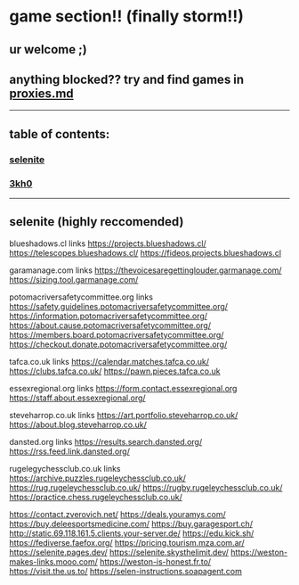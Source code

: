 # game section!! (finally storm!!)

## ur welcome ;)

## anything blocked?? try and find games in [proxies.md](github.com/storm-tv/stormhub/proxies.md)

---

## table of contents:

### [selenite]()

### [3kh0]()

---


## selenite (highly reccomended)

blueshadows.cl links
https://projects.blueshadows.cl/
https://telescopes.blueshadows.cl/
https://fideos.projects.blueshadows.cl

garamanage.com links
https://thevoicesaregettinglouder.garmanage.com/
https://sizing.tool.garmanage.com/

potomacriversafetycommittee.org links
https://safety.guidelines.potomacriversafetycommittee.org/
https://information.potomacriversafetycommittee.org/
https://about.cause.potomacriversafetycommittee.org/
https://members.board.potomacriversafetycommittee.org/
https://checkout.donate.potomacriversafetycommittee.org/

 tafca.co.uk links
 https://calendar.matches.tafca.co.uk/
 https://clubs.tafca.co.uk/
 https://pawn.pieces.tafca.co.uk

  

essexregional.org links
https://form.contact.essexregional.org
https://staff.about.essexregional.org/

steveharrop.co.uk links
https://art.portfolio.steveharrop.co.uk/
https://about.blog.steveharrop.co.uk/

dansted.org links
https://results.search.dansted.org/
https://rss.feed.link.dansted.org/

rugelegychessclub.co.uk links
 https://archive.puzzles.rugeleychessclub.co.uk/
 https://rug.rugeleychessclub.co.uk/
 https://rugby.rugeleychessclub.co.uk/
 https://practice.chess.rugeleychessclub.co.uk/


https://contact.zverovich.net/
https://deals.youramys.com/
https://buy.deleesportsmedicine.com/
https://buy.garagesport.ch/
http://static.69.118.161.5.clients.your-server.de/
https://edu.kick.sh/
https://fediverse.faefox.org/
https://pricing.tourism.mza.com.ar/
https://selenite.pages.dev/
https://selenite.skysthelimit.dev/
https://weston-makes-links.mooo.com/
https://weston-is-honest.fr.to/
https://visit.the.us.to/
https://selen-instructions.soapagent.com
